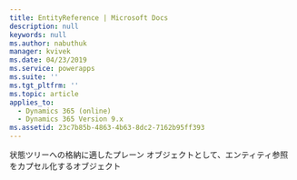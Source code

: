 ```yaml
---
title: EntityReference | Microsoft Docs
description: null
keywords: null
ms.author: nabuthuk
manager: kvivek
ms.date: 04/23/2019
ms.service: powerapps
ms.suite: ''
ms.tgt_pltfrm: ''
ms.topic: article
applies_to:
  - Dynamics 365 (online)
  - Dynamics 365 Version 9.x
ms.assetid: 23c7b85b-4863-4b63-8dc2-7162b95ff393
---
```

状態ツリーへの格納に適したプレーン オブジェクトとして、エンティティ参照をカプセル化するオブジェクト
